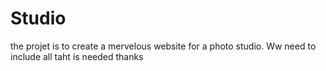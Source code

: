 # Studio
the projet is to create a mervelous website for a photo studio. Ww need to include all taht is needed thanks
